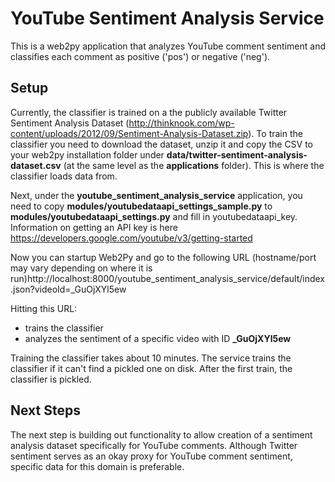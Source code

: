 # YouTube Sentiment Analysis Service

This is a web2py application that analyzes YouTube comment sentiment and classifies each comment as positive ('pos') or negative ('neg').

## Setup
Currently, the classifier is trained on a the publicly available Twitter Sentiment Analysis Dataset (http://thinknook.com/wp-content/uploads/2012/09/Sentiment-Analysis-Dataset.zip). To train the classifier you need to download the dataset, unzip it and copy the CSV to your web2py installation folder under **data/twitter-sentiment-analysis-dataset.csv** (at the same level as the **applications** folder). This is where the classifier loads data from.

Next, under the **youtube_sentiment_analysis_service** application, you need to copy **modules/youtubedataapi_settings_sample.py** to **modules/youtubedataapi_settings.py** and fill in youtubedataapi_key. Information on getting an API key is here https://developers.google.com/youtube/v3/getting-started

Now you can startup Web2Py and go to the following URL (hostname/port may vary depending on where it is run)http://localhost:8000/youtube_sentiment_analysis_service/default/index.json?videoId=_GuOjXYl5ew

Hitting this URL:
* trains the classifier
* analyzes the sentiment of a specific video with ID **_GuOjXYl5ew**

Training the classifier takes about 10 minutes. The service trains the classifier if it can't find a pickled one on disk. After the first train, the classifier is pickled.

## Next Steps
The next step is building out functionality to allow creation of a sentiment analysis dataset specifically for YouTube comments. Although Twitter sentiment serves as an okay proxy for YouTube comment sentiment, specific data for this domain is preferable.
